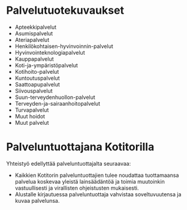 # Palvelutuotekuvaukset


* Apteekkipalvelut
* Asumispalvelut
* Ateriapalvelut
* Henkilökohtaisen-hyvinvoinnin-palvelut
* Hyvinvointeknologiapalvelut
* Kauppapalvelut
* Koti-ja-ympäristöpalvelut
* Kotihoito-palvelut
* Kuntoutuspalvelut
* Saattoapupalvelut
* Siivouspalvelut
* Suun-terveydenhuollon-palvelut
* Terveyden-ja-sairaanhoitopalvelut
* Turvapalvelut
* Muut hoidot
* Muut palvelut

# Palveluntuottajana Kotitorilla

Yhteistyö edellyttää palveluntuottajalta seuraavaa:
* Kaikkien Kotitorin palveluntuottajien tulee noudattaa tuottamaansa palvelua koskevaa yleistä lainsäädäntöä ja toimia muutoinkin vastuullisesti ja virallisten ohjeistusten mukaisesti.
* Alustalle kirjautuessa palveluntuottaja vahvistaa soveltuvuutensa ja kuvaa palvelunsa. 